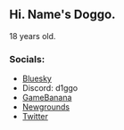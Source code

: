 ## Hi. Name's Doggo.

18 years old.

### Socials:
* [Bluesky](https://bsky.app/profile/d1ggo.bsky.social)
* Discord: d1ggo
* [GameBanana](https://gamebanana.com/members/2402280)
* [Newgrounds](https://d1ggong.newgrounds.com/)
* [Twitter](https://twitter.com/_d1ggo)
